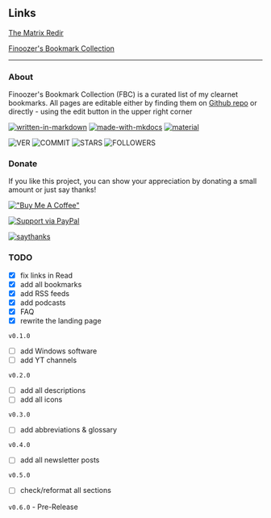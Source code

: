## Links

[The Matrix Redir](https://finoozer.com/)

[Finoozer's Bookmark Collection](https://finoozer.com/bookmark-collection/)

--------------------

### About

Finoozer's Bookmark Collection (FBC) is a curated list of my clearnet bookmarks. All pages are editable either by finding them on [Github repo](https://github.com/Finoozer/bookmark-collection) or directly - using the edit button in the upper right corner 

[![written-in-markdown](https://img.shields.io/badge/Written%20in-Markdown-blue)](http://commonmark.org)
[![made-with-mkdocs](https://img.shields.io/badge/Made%20with-MkDocs-blue)](https://www.mkdocs.org/)
[![material](https://img.shields.io/badge/MkDocs%20Theme-Material-red)](https://squidfunk.github.io/mkdocs-material/)

![VER](https://img.shields.io/github/v/release/Finoozer/bookmark-collection)
![COMMIT](https://img.shields.io/github/last-commit/Finoozer/bookmark-collection)
![STARS](https://img.shields.io/github/stars/Finoozer/bookmark-collection?style=social)
![FOLLOWERS](https://img.shields.io/github/followers/Finoozer?style=social)

### Donate

If you like this project, you can show your appreciation by donating a small amount or just say thanks!

[!["Buy Me A Coffee"](https://www.buymeacoffee.com/assets/img/custom_images/orange_img.png)](https://www.buymeacoffee.com/finoozer)

[![Support via PayPal](https://cdn.rawgit.com/twolfson/paypal-github-button/1.0.0/dist/button.svg)](https://paypal.me/finoozer)

[![saythanks](https://img.shields.io/badge/say-thanks-ff69b4.svg)](https://saythanks.io/to/Finoozer)

### TODO

-   [x] fix links in Read
-   [x] add all bookmarks
-   [x] add RSS feeds
-   [x] add podcasts
-   [x] FAQ
-   [x] rewrite the landing page

`v0.1.0`

-   [ ] add Windows software
-   [ ] add YT channels

`v0.2.0`

-   [ ] add all descriptions
-   [ ] add all icons

`v0.3.0`

-   [ ] add abbreviations & glossary

`v0.4.0`

-   [ ] add all newsletter posts

`v0.5.0`

-   [ ] check/reformat all sections

`v0.6.0` - Pre-Release